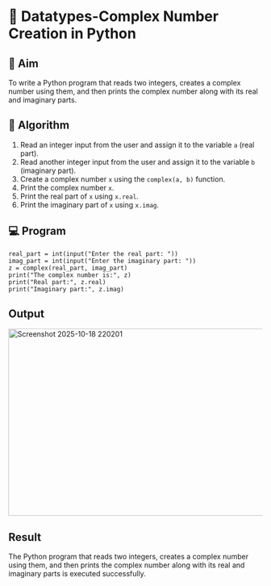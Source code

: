 # 🧮 Datatypes-Complex Number Creation in Python

## 🎯 Aim
To write a Python program that reads two integers, creates a complex number using them, and then prints the complex number along with its real and imaginary parts.

## 🧠 Algorithm
1. Read an integer input from the user and assign it to the variable `a` (real part).
2. Read another integer input from the user and assign it to the variable `b` (imaginary part).
3. Create a complex number `x` using the `complex(a, b)` function.
4. Print the complex number `x`.
5. Print the real part of `x` using `x.real`.
6. Print the imaginary part of `x` using `x.imag`.

## 💻 Program
```
real_part = int(input("Enter the real part: "))
imag_part = int(input("Enter the imaginary part: "))
z = complex(real_part, imag_part)
print("The complex number is:", z)
print("Real part:", z.real)
print("Imaginary part:", z.imag)
```

## Output
<img width="1036" height="371" alt="Screenshot 2025-10-18 220201" src="https://github.com/user-attachments/assets/caed37a3-df15-44fb-bddc-9e704a230605" />


## Result
The Python program that reads two integers, creates a complex number using them, and then prints the complex number along with its real and imaginary parts is executed successfully.

